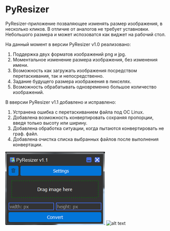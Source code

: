 # PyResizer

PyResizer-приложение позваляющее изменять размер изображения, в несколько кликов.
В отличие от аналогов не требует уставновки. Небольшого размера и может испозоватся как виджет на рабочий стол. 

На данный момент в версии PyResizer v1.0 реализовано:

1. Поддержка двух форматов изображений png и jpg.
2. Моментальное изменение размера изображения, без изменения имени.
3. Возможность как загружать изображения посредством перетаскивания, так и непосредственно.
4. Задание будущего размера изображения в пикселях.
5. Возможность обрабатывать одновременно большое количество изображений.

В вверсии PyResizer v1.1 добавлено и исправлено:

1. Устранена ошибка с перетаскиванием файла под ОС Linux. 
2. Добавлена возможность конвертировать сохраняя пропорции, введя только высоту или ширину.
3. Добавлена обработка ситуации, когда пытаются конвертировать не граф. файл. 
4. Добавлена очистка списка выбранных файлов после выполнения конвертации.

![alt text](screenshots/1.png)
![alt text](screenshots/2.png)
